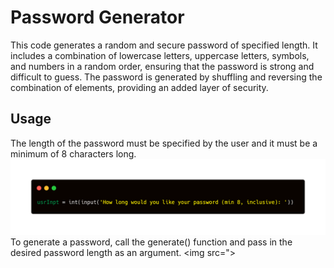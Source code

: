 # Password Generator

This code generates a random and secure password of specified length. It includes a combination of lowercase letters, uppercase letters, symbols, and numbers in a random order, ensuring that the password is strong and difficult to guess. The password is generated by shuffling and reversing the combination of elements, providing an added layer of security.

## Usage

The length of the password must be specified by the user and it must be a minimum of 8 characters long.
<img src="userInputPython.png">
<br>
To generate a password, call the generate() function and pass in the desired password length as an argument.
<img src=">
